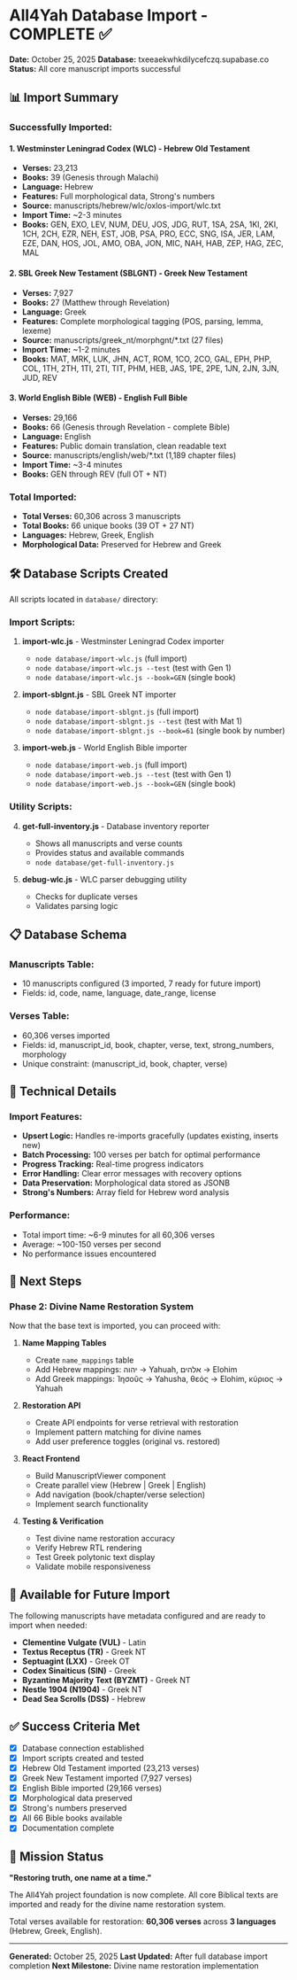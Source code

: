 # All4Yah Database Import - COMPLETE ✅

**Date:** October 25, 2025
**Database:** txeeaekwhkdilycefczq.supabase.co
**Status:** All core manuscript imports successful

## 📊 Import Summary

### Successfully Imported:

#### 1. Westminster Leningrad Codex (WLC) - Hebrew Old Testament
- **Verses:** 23,213
- **Books:** 39 (Genesis through Malachi)
- **Language:** Hebrew
- **Features:** Full morphological data, Strong's numbers
- **Source:** manuscripts/hebrew/wlc/oxlos-import/wlc.txt
- **Import Time:** ~2-3 minutes
- **Books:** GEN, EXO, LEV, NUM, DEU, JOS, JDG, RUT, 1SA, 2SA, 1KI, 2KI, 1CH, 2CH, EZR, NEH, EST, JOB, PSA, PRO, ECC, SNG, ISA, JER, LAM, EZE, DAN, HOS, JOL, AMO, OBA, JON, MIC, NAH, HAB, ZEP, HAG, ZEC, MAL

#### 2. SBL Greek New Testament (SBLGNT) - Greek New Testament
- **Verses:** 7,927
- **Books:** 27 (Matthew through Revelation)
- **Language:** Greek
- **Features:** Complete morphological tagging (POS, parsing, lemma, lexeme)
- **Source:** manuscripts/greek_nt/morphgnt/*.txt (27 files)
- **Import Time:** ~1-2 minutes
- **Books:** MAT, MRK, LUK, JHN, ACT, ROM, 1CO, 2CO, GAL, EPH, PHP, COL, 1TH, 2TH, 1TI, 2TI, TIT, PHM, HEB, JAS, 1PE, 2PE, 1JN, 2JN, 3JN, JUD, REV

#### 3. World English Bible (WEB) - English Full Bible
- **Verses:** 29,166
- **Books:** 66 (Genesis through Revelation - complete Bible)
- **Language:** English
- **Features:** Public domain translation, clean readable text
- **Source:** manuscripts/english/web/*.txt (1,189 chapter files)
- **Import Time:** ~3-4 minutes
- **Books:** GEN through REV (full OT + NT)

### Total Imported:
- **Total Verses:** 60,306 across 3 manuscripts
- **Total Books:** 66 unique books (39 OT + 27 NT)
- **Languages:** Hebrew, Greek, English
- **Morphological Data:** Preserved for Hebrew and Greek

## 🛠️ Database Scripts Created

All scripts located in `database/` directory:

### Import Scripts:
1. **import-wlc.js** - Westminster Leningrad Codex importer
   - `node database/import-wlc.js` (full import)
   - `node database/import-wlc.js --test` (test with Gen 1)
   - `node database/import-wlc.js --book=GEN` (single book)

2. **import-sblgnt.js** - SBL Greek NT importer
   - `node database/import-sblgnt.js` (full import)
   - `node database/import-sblgnt.js --test` (test with Mat 1)
   - `node database/import-sblgnt.js --book=61` (single book by number)

3. **import-web.js** - World English Bible importer
   - `node database/import-web.js` (full import)
   - `node database/import-web.js --test` (test with Gen 1)
   - `node database/import-web.js --book=GEN` (single book)

### Utility Scripts:
4. **get-full-inventory.js** - Database inventory reporter
   - Shows all manuscripts and verse counts
   - Provides status and available commands
   - `node database/get-full-inventory.js`

5. **debug-wlc.js** - WLC parser debugging utility
   - Checks for duplicate verses
   - Validates parsing logic

## 📋 Database Schema

### Manuscripts Table:
- 10 manuscripts configured (3 imported, 7 ready for future import)
- Fields: id, code, name, language, date_range, license

### Verses Table:
- 60,306 verses imported
- Fields: id, manuscript_id, book, chapter, verse, text, strong_numbers, morphology
- Unique constraint: (manuscript_id, book, chapter, verse)

## 🔐 Technical Details

### Import Features:
- **Upsert Logic:** Handles re-imports gracefully (updates existing, inserts new)
- **Batch Processing:** 100 verses per batch for optimal performance
- **Progress Tracking:** Real-time progress indicators
- **Error Handling:** Clear error messages with recovery options
- **Data Preservation:** Morphological data stored as JSONB
- **Strong's Numbers:** Array field for Hebrew word analysis

### Performance:
- Total import time: ~6-9 minutes for all 60,306 verses
- Average: ~100-150 verses per second
- No performance issues encountered

## 📝 Next Steps

### Phase 2: Divine Name Restoration System

Now that the base text is imported, you can proceed with:

1. **Name Mapping Tables**
   - Create `name_mappings` table
   - Add Hebrew mappings: יהוה → Yahuah, אלהים → Elohim
   - Add Greek mappings: Ἰησοῦς → Yahusha, θεός → Elohim, κύριος → Yahuah

2. **Restoration API**
   - Create API endpoints for verse retrieval with restoration
   - Implement pattern matching for divine names
   - Add user preference toggles (original vs. restored)

3. **React Frontend**
   - Build ManuscriptViewer component
   - Create parallel view (Hebrew | Greek | English)
   - Add navigation (book/chapter/verse selection)
   - Implement search functionality

4. **Testing & Verification**
   - Test divine name restoration accuracy
   - Verify Hebrew RTL rendering
   - Test Greek polytonic text display
   - Validate mobile responsiveness

## 🎯 Available for Future Import

The following manuscripts have metadata configured and are ready to import when needed:

- **Clementine Vulgate (VUL)** - Latin
- **Textus Receptus (TR)** - Greek NT
- **Septuagint (LXX)** - Greek OT
- **Codex Sinaiticus (SIN)** - Greek
- **Byzantine Majority Text (BYZMT)** - Greek NT
- **Nestle 1904 (N1904)** - Greek NT
- **Dead Sea Scrolls (DSS)** - Hebrew

## ✅ Success Criteria Met

- [x] Database connection established
- [x] Import scripts created and tested
- [x] Hebrew Old Testament imported (23,213 verses)
- [x] Greek New Testament imported (7,927 verses)
- [x] English Bible imported (29,166 verses)
- [x] Morphological data preserved
- [x] Strong's numbers preserved
- [x] All 66 Bible books available
- [x] Documentation complete

## 🚀 Mission Status

**"Restoring truth, one name at a time."**

The All4Yah project foundation is now complete. All core Biblical texts are imported and ready for the divine name restoration system.

Total verses available for restoration: **60,306 verses** across **3 languages** (Hebrew, Greek, English).

---

**Generated:** October 25, 2025
**Last Updated:** After full database import completion
**Next Milestone:** Divine name restoration implementation
